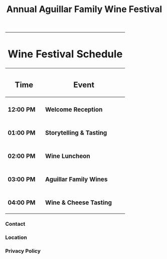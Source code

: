 <!DOCTYPE html>
<html>

<head>
  <meta charset="utf-8">
  <title>Aguillar Family Wine Festival</title>
  <link rel="stylesheet" type="text/css" href="reset.css" />
  <link rel="stylesheet" type="text/css" href="style.css" />
  <link href="https://fonts.googleapis.com/css?family=Oswald" rel="stylesheet">
</head>

<body>
  <header>
    <h1>Annual Aguillar Family Wine Festival</h1>
  </header>
  
  <div class="container">
<table>
  <thead>
    <tr>
      <th colspan="2">
        <h1>Wine Festival Schedule</h1>
      </th>
    </tr>
    <tr>
      <th>
        <h2>Time</h2>
      </th>
      <th>
        <h2>Event</h2>
      </th>
    </tr>
  </thead>
  <tbody>
  <tr>
    <td class="left"><h3>12:00 PM</h3></td>
    <td><h3>Welcome Reception</h3></td>
  </tr>
  <tr>
    <td class="left"><h3>01:00 PM</h3></td>
    <td><h3>Storytelling & Tasting</h3></td>
  </tr>
  <tr>
    <td class="left"><h3>02:00 PM</h3></td>
    <td><h3>Wine Luncheon</h3></td>
  </tr>
  <tr>
    <td class="left"><h3>03:00 PM</h3></td>
    <td><h3>Aguillar Family Wines</h3></td>
  </tr>
  <tr>
    <td class="left"><h3>04:00 PM</h3></td>
    <td><h3>Wine & Cheese Tasting</h3></td>
  </tr>
</tbody>
</table>
  </div>
  
  <footer>
    <h3>Contact</h3>
    <h3>Location</h3>
    <h3>Privacy Policy</h3>
  </footer>
</body>

</html>


